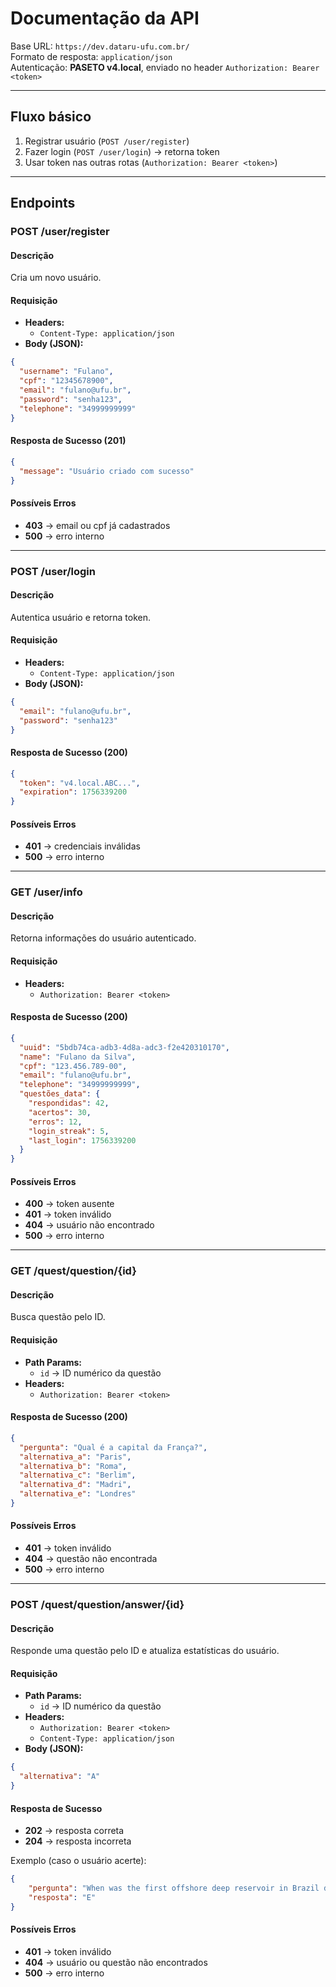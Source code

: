# Documentação da API

Base URL: `https://dev.dataru-ufu.com.br/`  
Formato de resposta: `application/json`  
Autenticação: **PASETO v4.local**, enviado no header `Authorization: Bearer <token>`

---

## Fluxo básico
1. Registrar usuário (`POST /user/register`)
2. Fazer login (`POST /user/login`) → retorna token
3. Usar token nas outras rotas (`Authorization: Bearer <token>`)

---

## Endpoints

### POST /user/register

#### Descrição
Cria um novo usuário.

#### Requisição
- **Headers:**
  - `Content-Type: application/json`
- **Body (JSON):**
```json
{
  "username": "Fulano",
  "cpf": "12345678900",
  "email": "fulano@ufu.br",
  "password": "senha123",
  "telephone": "34999999999"
}
```

#### Resposta de Sucesso (201)
```json
{
  "message": "Usuário criado com sucesso"
}
```

#### Possíveis Erros
- **403** → email ou cpf já cadastrados
- **500** → erro interno

---

### POST /user/login

#### Descrição
Autentica usuário e retorna token.

#### Requisição
- **Headers:**
  - `Content-Type: application/json`
- **Body (JSON):**
```json
{
  "email": "fulano@ufu.br",
  "password": "senha123"
}
```

#### Resposta de Sucesso (200)
```json
{
  "token": "v4.local.ABC...",
  "expiration": 1756339200
}
```

#### Possíveis Erros
- **401** → credenciais inválidas
- **500** → erro interno

---

### GET /user/info

#### Descrição
Retorna informações do usuário autenticado.

#### Requisição
- **Headers:**
  - `Authorization: Bearer <token>`

#### Resposta de Sucesso (200)
```json
{
  "uuid": "5bdb74ca-adb3-4d8a-adc3-f2e420310170",
  "name": "Fulano da Silva",
  "cpf": "123.456.789-00",
  "email": "fulano@ufu.br",
  "telephone": "34999999999",
  "questões_data": {
    "respondidas": 42,
    "acertos": 30,
    "erros": 12,
    "login_streak": 5,
    "last_login": 1756339200
  }
}
```

#### Possíveis Erros
- **400** → token ausente
- **401** → token inválido
- **404** → usuário não encontrado
- **500** → erro interno

---

### GET /quest/question/{id}

#### Descrição
Busca questão pelo ID.

#### Requisição
- **Path Params:**
  - `id` → ID numérico da questão
- **Headers:**
  - `Authorization: Bearer <token>`

#### Resposta de Sucesso (200)
```json
{
  "pergunta": "Qual é a capital da França?",
  "alternativa_a": "Paris",
  "alternativa_b": "Roma",
  "alternativa_c": "Berlim",
  "alternativa_d": "Madri",
  "alternativa_e": "Londres"
}
```

#### Possíveis Erros
- **401** → token inválido
- **404** → questão não encontrada
- **500** → erro interno

---

### POST /quest/question/answer/{id}

#### Descrição
Responde uma questão pelo ID e atualiza estatísticas do usuário.

#### Requisição
- **Path Params:**
  - `id` → ID numérico da questão
- **Headers:**
  - `Authorization: Bearer <token>`
  - `Content-Type: application/json`
- **Body (JSON):**
```json
{
  "alternativa": "A"
}
```

#### Resposta de Sucesso
- **202** → resposta correta
- **204** → resposta incorreta

Exemplo (caso o usuário acerte):
```json
{
    "pergunta": "When was the first offshore deep reservoir in Brazil developed?",
    "resposta": "E"
}
```

#### Possíveis Erros
- **401** → token inválido
- **404** → usuário ou questão não encontrados
- **500** → erro interno
